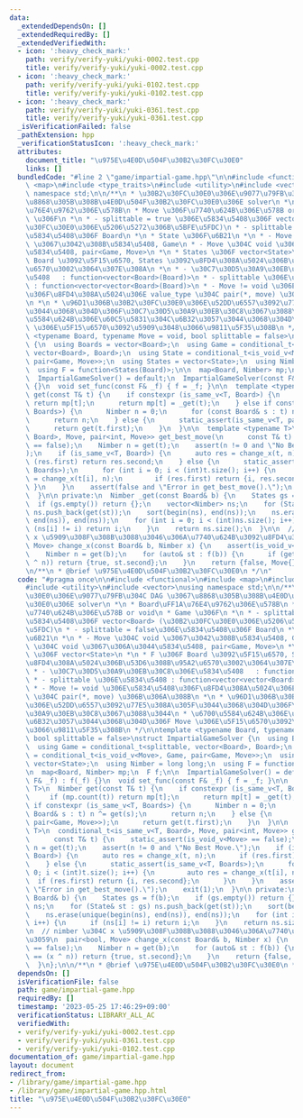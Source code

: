 ```yaml
---
data:
  _extendedDependsOn: []
  _extendedRequiredBy: []
  _extendedVerifiedWith:
  - icon: ':heavy_check_mark:'
    path: verify/verify-yuki/yuki-0002.test.cpp
    title: verify/verify-yuki/yuki-0002.test.cpp
  - icon: ':heavy_check_mark:'
    path: verify/verify-yuki/yuki-0102.test.cpp
    title: verify/verify-yuki/yuki-0102.test.cpp
  - icon: ':heavy_check_mark:'
    path: verify/verify-yuki/yuki-0361.test.cpp
    title: verify/verify-yuki/yuki-0361.test.cpp
  _isVerificationFailed: false
  _pathExtension: hpp
  _verificationStatusIcon: ':heavy_check_mark:'
  attributes:
    document_title: "\u975E\u4E0D\u504F\u30B2\u30FC\u30E0"
    links: []
  bundledCode: "#line 2 \"game/impartial-game.hpp\"\n\n#include <functional>\n#include\
    \ <map>\n#include <type_traits>\n#include <utility>\n#include <vector>\nusing\
    \ namespace std;\n\n/**\n * \u30B2\u30FC\u30E0\u306E\u9077\u79FB\u304C DAG \u3067\
    \u8868\u305B\u308B\u4E0D\u504F\u30B2\u30FC\u30E0\u306E solver\n *\n * Board\uFF1A\
    \u76E4\u9762\u306E\u578B\n * Move \u306F\u7740\u624B\u306E\u578B or void\n * Game\
    \ \u306F\n *\n * - splittable = true \u306E\u5834\u5408\u306F vector<Board> (\u30B2\
    \u30FC\u30E0\u306E\u5206\u5272\u306B\u5BFE\u5FDC)\n * - splittable = false\u306E\
    \u5834\u5408\u306F Board\n *\n * State \u306F\u6B21\n *\n * - Move \u304C void\
    \ \u3067\u3042\u308B\u5834\u5408, Game\n * - Move \u304C void \u3067\u306A\u3044\
    \u5834\u5408, pair<Game, Move>\n *\n * States \u306F vector<State>\n *\n * F \u306F\
    \ Board \u3092\u5F15\u6570, States \u3092\u8FD4\u308A\u5024\u306B\u53D6\u308B\u95A2\
    \u6570\u3002\u3064\u307E\u308A\n *\n * - \u30C7\u30D5\u30A9\u30EB\u30C8\u306E\u5834\
    \u5408   : function<vector<Board>(Board)>\n * - splittable \u306E\u5834\u5408\
    \ : function<vector<vector<Board>(Board)>\n * - Move != void \u306E\u5834\u5408\
    \u306F\u8FD4\u308A\u5024\u306E value_type \u304C pair(*, move) \u306B\u306A\u308B\
    \n *\n * \u96D1\u306B\u30B2\u30FC\u30E0\u306E\u52DD\u6557\u3092\u77E5\u308A\u305F\
    \u3044\u3068\u304D\u306F\u30C7\u30D5\u30A9\u30EB\u30C8\u3067\u3088\u3044\n * \u6700\
    \u5584\u624B\u306E\u60C5\u5831\u304C\u6B32\u3057\u3044\u3068\u304D\u306F Move\
    \ \u306E\u5F15\u6570\u3092\u5909\u3048\u3066\u9811\u5F35\u308B\n */\n\ntemplate\
    \ <typename Board, typename Move = void, bool splittable = false>\nstruct ImpartialGameSolver\
    \ {\n  using Boards = vector<Board>;\n  using Game = conditional_t<splittable,\
    \ vector<Board>, Board>;\n  using State = conditional_t<is_void_v<Move>, Game,\
    \ pair<Game, Move>>;\n  using States = vector<State>;\n  using Nimber = long long;\n\
    \  using F = function<States(Board)>;\n\n  map<Board, Nimber> mp;\n  F f;\n\n\
    \  ImpartialGameSolver() = default;\n  ImpartialGameSolver(const F& _f) : f(_f)\
    \ {}\n  void set_func(const F& _f) { f = _f; }\n\n  template <typename T>\n  Nimber\
    \ get(const T& t) {\n    if constexpr (is_same_v<T, Board>) {\n      if (mp.count(t))\
    \ return mp[t];\n      return mp[t] = _get(t);\n    } else if constexpr (is_same_v<T,\
    \ Boards>) {\n      Nimber n = 0;\n      for (const Board& s : t) n ^= get(s);\n\
    \      return n;\n    } else {\n      static_assert(is_same_v<T, pair<Game, Move>>);\n\
    \      return get(t.first);\n    }\n  }\n\n  template <typename T>\n  conditional_t<is_same_v<T,\
    \ Board>, Move, pair<int, Move>> get_best_move(\n      const T& t) {\n    static_assert(is_void_v<Move>\
    \ == false);\n    Nimber n = get(t);\n    assert(n != 0 and \"No Best Move.\"\
    );\n    if (is_same_v<T, Board>) {\n      auto res = change_x(t, n);\n      if\
    \ (res.first) return res.second;\n    } else {\n      static_assert(is_same_v<T,\
    \ Boards>);\n      for (int i = 0; i < (int)t.size(); i++) {\n        auto res\
    \ = change_x(t[i], n);\n        if (res.first) return {i, res.second};\n     \
    \ }\n    }\n    assert(false and \"Error in get_best_move().\");\n    exit(1);\n\
    \  }\n\n private:\n  Nimber _get(const Board& b) {\n    States gs = f(b);\n  \
    \  if (gs.empty()) return {};\n    vector<Nimber> ns;\n    for (State& st : gs)\
    \ ns.push_back(get(st));\n    sort(begin(ns), end(ns));\n    ns.erase(unique(begin(ns),\
    \ end(ns)), end(ns));\n    for (int i = 0; i < (int)ns.size(); i++) {\n      if\
    \ (ns[i] != i) return i;\n    }\n    return ns.size();\n  }\n\n  // nimber \u304C\
    \ x \u5909\u308F\u308B\u3088\u3046\u306A\u7740\u624B\u3092\u8FD4\u3059\n  pair<bool,\
    \ Move> change_x(const Board& b, Nimber x) {\n    assert(is_void_v<Move> == false);\n\
    \    Nimber n = get(b);\n    for (auto& st : f(b)) {\n      if (get(st) == (x\
    \ ^ n)) return {true, st.second};\n    }\n    return {false, Move{}};\n  }\n};\n\
    \n/**\n * @brief \u975E\u4E0D\u504F\u30B2\u30FC\u30E0\n */\n"
  code: "#pragma once\n\n#include <functional>\n#include <map>\n#include <type_traits>\n\
    #include <utility>\n#include <vector>\nusing namespace std;\n\n/**\n * \u30B2\u30FC\
    \u30E0\u306E\u9077\u79FB\u304C DAG \u3067\u8868\u305B\u308B\u4E0D\u504F\u30B2\u30FC\
    \u30E0\u306E solver\n *\n * Board\uFF1A\u76E4\u9762\u306E\u578B\n * Move \u306F\
    \u7740\u624B\u306E\u578B or void\n * Game \u306F\n *\n * - splittable = true \u306E\
    \u5834\u5408\u306F vector<Board> (\u30B2\u30FC\u30E0\u306E\u5206\u5272\u306B\u5BFE\
    \u5FDC)\n * - splittable = false\u306E\u5834\u5408\u306F Board\n *\n * State \u306F\
    \u6B21\n *\n * - Move \u304C void \u3067\u3042\u308B\u5834\u5408, Game\n * - Move\
    \ \u304C void \u3067\u306A\u3044\u5834\u5408, pair<Game, Move>\n *\n * States\
    \ \u306F vector<State>\n *\n * F \u306F Board \u3092\u5F15\u6570, States \u3092\
    \u8FD4\u308A\u5024\u306B\u53D6\u308B\u95A2\u6570\u3002\u3064\u307E\u308A\n *\n\
    \ * - \u30C7\u30D5\u30A9\u30EB\u30C8\u306E\u5834\u5408   : function<vector<Board>(Board)>\n\
    \ * - splittable \u306E\u5834\u5408 : function<vector<vector<Board>(Board)>\n\
    \ * - Move != void \u306E\u5834\u5408\u306F\u8FD4\u308A\u5024\u306E value_type\
    \ \u304C pair(*, move) \u306B\u306A\u308B\n *\n * \u96D1\u306B\u30B2\u30FC\u30E0\
    \u306E\u52DD\u6557\u3092\u77E5\u308A\u305F\u3044\u3068\u304D\u306F\u30C7\u30D5\
    \u30A9\u30EB\u30C8\u3067\u3088\u3044\n * \u6700\u5584\u624B\u306E\u60C5\u5831\u304C\
    \u6B32\u3057\u3044\u3068\u304D\u306F Move \u306E\u5F15\u6570\u3092\u5909\u3048\
    \u3066\u9811\u5F35\u308B\n */\n\ntemplate <typename Board, typename Move = void,\
    \ bool splittable = false>\nstruct ImpartialGameSolver {\n  using Boards = vector<Board>;\n\
    \  using Game = conditional_t<splittable, vector<Board>, Board>;\n  using State\
    \ = conditional_t<is_void_v<Move>, Game, pair<Game, Move>>;\n  using States =\
    \ vector<State>;\n  using Nimber = long long;\n  using F = function<States(Board)>;\n\
    \n  map<Board, Nimber> mp;\n  F f;\n\n  ImpartialGameSolver() = default;\n  ImpartialGameSolver(const\
    \ F& _f) : f(_f) {}\n  void set_func(const F& _f) { f = _f; }\n\n  template <typename\
    \ T>\n  Nimber get(const T& t) {\n    if constexpr (is_same_v<T, Board>) {\n \
    \     if (mp.count(t)) return mp[t];\n      return mp[t] = _get(t);\n    } else\
    \ if constexpr (is_same_v<T, Boards>) {\n      Nimber n = 0;\n      for (const\
    \ Board& s : t) n ^= get(s);\n      return n;\n    } else {\n      static_assert(is_same_v<T,\
    \ pair<Game, Move>>);\n      return get(t.first);\n    }\n  }\n\n  template <typename\
    \ T>\n  conditional_t<is_same_v<T, Board>, Move, pair<int, Move>> get_best_move(\n\
    \      const T& t) {\n    static_assert(is_void_v<Move> == false);\n    Nimber\
    \ n = get(t);\n    assert(n != 0 and \"No Best Move.\");\n    if (is_same_v<T,\
    \ Board>) {\n      auto res = change_x(t, n);\n      if (res.first) return res.second;\n\
    \    } else {\n      static_assert(is_same_v<T, Boards>);\n      for (int i =\
    \ 0; i < (int)t.size(); i++) {\n        auto res = change_x(t[i], n);\n      \
    \  if (res.first) return {i, res.second};\n      }\n    }\n    assert(false and\
    \ \"Error in get_best_move().\");\n    exit(1);\n  }\n\n private:\n  Nimber _get(const\
    \ Board& b) {\n    States gs = f(b);\n    if (gs.empty()) return {};\n    vector<Nimber>\
    \ ns;\n    for (State& st : gs) ns.push_back(get(st));\n    sort(begin(ns), end(ns));\n\
    \    ns.erase(unique(begin(ns), end(ns)), end(ns));\n    for (int i = 0; i < (int)ns.size();\
    \ i++) {\n      if (ns[i] != i) return i;\n    }\n    return ns.size();\n  }\n\
    \n  // nimber \u304C x \u5909\u308F\u308B\u3088\u3046\u306A\u7740\u624B\u3092\u8FD4\
    \u3059\n  pair<bool, Move> change_x(const Board& b, Nimber x) {\n    assert(is_void_v<Move>\
    \ == false);\n    Nimber n = get(b);\n    for (auto& st : f(b)) {\n      if (get(st)\
    \ == (x ^ n)) return {true, st.second};\n    }\n    return {false, Move{}};\n\
    \  }\n};\n\n/**\n * @brief \u975E\u4E0D\u504F\u30B2\u30FC\u30E0\n */\n"
  dependsOn: []
  isVerificationFile: false
  path: game/impartial-game.hpp
  requiredBy: []
  timestamp: '2023-05-25 17:46:29+09:00'
  verificationStatus: LIBRARY_ALL_AC
  verifiedWith:
  - verify/verify-yuki/yuki-0002.test.cpp
  - verify/verify-yuki/yuki-0361.test.cpp
  - verify/verify-yuki/yuki-0102.test.cpp
documentation_of: game/impartial-game.hpp
layout: document
redirect_from:
- /library/game/impartial-game.hpp
- /library/game/impartial-game.hpp.html
title: "\u975E\u4E0D\u504F\u30B2\u30FC\u30E0"
---
```

